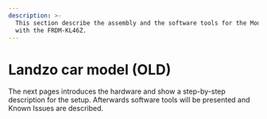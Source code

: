 ```yaml
---
description: >-
  This section describe the assembly and the software tools for the Model Alamak
  with the FRDM-KL46Z.
---
```


# Landzo car model \(OLD\)

The next pages introduces the hardware and show a step-by-step description for the setup. Afterwards software tools will be presented and Known Issues are described. 

